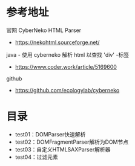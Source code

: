 # 参考地址
官网 CyberNeko HTML Parser
- https://nekohtml.sourceforge.net/

java - 使用 cyberneko 解析 html 以查找 'div' -标签
- https://www.coder.work/article/5169600

github
- https://github.com/ecologylab/cyberneko

# 目录
- test01：DOMParser快速解析
- test02：DOMFragmentParser解析为DOM节点
- test03：自定义HTMLSAXParser解析器
- test04：过滤元素

